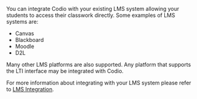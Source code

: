 You can integrate Codio with your existing LMS system allowing your students to access their classwork directly. Some examples of LMS systems are:

- Canvas
- Blackboard
- Moodle
- D2L

Many other LMS platforms are also supported. Any platform that supports the LTI interface may be integrated with Codio.

For more information about integrating with your LMS system please refer to [LMS Integration](https://docs.codio.com/instructors/admin/integration/intro.html#integrate-lms).